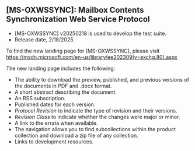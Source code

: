 ## [MS-OXWSSYNC]: Mailbox Contents Synchronization Web Service Protocol
- [MS-OXWSSYNC] v20250218 is used to develop the test suite.
- Release date, 2/18/2025.

To find the new landing page for [MS-OXWSSYNC], please visit https://msdn.microsoft.com/en-us/library/ee202309(v=exchg.80).aspx

The new landing page includes the following:
- The ability to download the preview, published, and previous versions of the documents in PDF and .docx format.
- A short abstract describing the document.
- An RSS subscription.
- Published dates for each version.
- *Protocol Revision* to indicate the type of revision and their versions.
- *Revision Class* to indicate whether the changes were major or minor.
- A link to the errata when available.
- The navigation allows you to find subcollections within the product collection and download a zip file of any collection.
- Links to development resources.